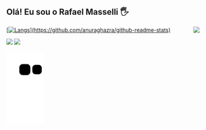 ## Olá! Eu sou o Rafael Masselli 🖐️

<div>
  <a href="https://github.com/rafaelmasselli">
  <img aling align="right" height="210em"src="https://github-readme-stats.vercel.app/api?username=rafaelmasselli&theme=dracula&count_private=true"/>
    
    
[![ Langs](https://github-readme-stats.vercel.app/api/top-langs/?username=rafaelmasselli&theme=dracula&count_private=true")](https://github.com/anuraghazra/github-readme-stats)
<div>
    <a href="https://instagram.com/massellirafael" target="_blank"><img src="https://img.shields.io/badge/-Instagram-%23E4405F?style=for-the-badge&logo=instagram&logoColor=white" target="_blank"></a>
 <a href="https://www.linkedin.com/in/rafael-masselli-740921214/" target="_blank"><img src= "https://img.shields.io/badge/LinkedIn-0077B5?style=for-the-badge&logo=linkedin&logoColor=white"> 
     
<div>


 ![Snake animation](https://github.com/rafaelmasselli/rafaelmasselli/blob/output/github-contribution-grid-snake.svg)
                                                  
 <div>
